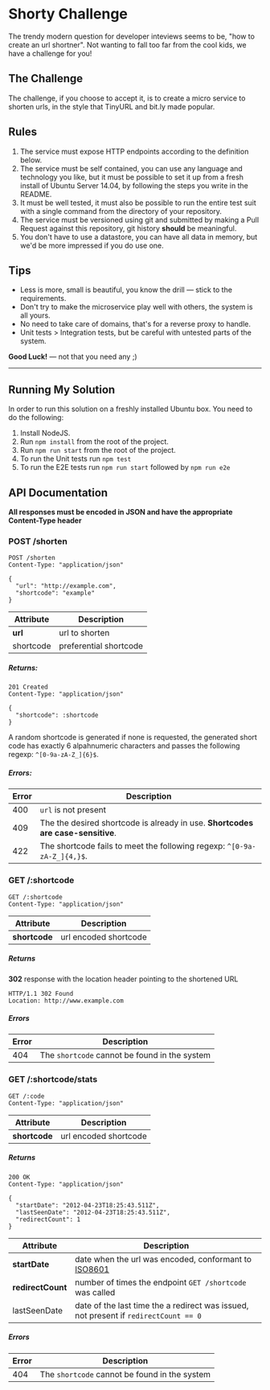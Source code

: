 Shorty Challenge
================

The trendy modern question for developer inteviews seems to be, "how to create an url shortner". Not wanting to fall too far from the cool kids, we have a challenge for you!

## The Challenge

The challenge, if you choose to accept it, is to create a micro service to shorten urls, in the style that TinyURL and bit.ly made popular.

## Rules

1. The service must expose HTTP endpoints according to the definition below.
2. The service must be self contained, you can use any language and technology you like, but it must be possible to set it up from a fresh install of Ubuntu Server 14.04, by following the steps you write in the README.
3. It must be well tested, it must also be possible to run the entire test suit with a single command from the directory of your repository.
4. The service must be versioned using git and submitted by making a Pull Request against this repository, git history **should** be meaningful.
5. You don't have to use a datastore, you can have all data in memory, but we'd be more impressed if you do use one.

## Tips

* Less is more, small is beautiful, you know the drill — stick to the requirements.
* Don't try to make the microservice play well with others, the system is all yours.
* No need to take care of domains, that's for a reverse proxy to handle.
* Unit tests > Integration tests, but be careful with untested parts of the system.

**Good Luck!** — not that you need any ;)

-------------------------------------------------------------------------

## Running My Solution
In order to run this solution on a freshly installed Ubuntu box. You need to do the following:

1. Install NodeJS.
2. Run `npm install` from the root of the project.
3. Run `npm run start` from the root of the project.
4. To run the Unit tests run `npm test`
5. To run the E2E tests run `npm run start` followed by `npm run e2e`

## API Documentation

**All responses must be encoded in JSON and have the appropriate Content-Type header**


### POST /shorten

```
POST /shorten
Content-Type: "application/json"

{
  "url": "http://example.com",
  "shortcode": "example"
}
```

Attribute | Description
--------- | -----------
**url**   | url to shorten
shortcode | preferential shortcode

##### Returns:

```
201 Created
Content-Type: "application/json"

{
  "shortcode": :shortcode
}
```

A random shortcode is generated if none is requested, the generated short code has exactly 6 alpahnumeric characters and passes the following regexp: ```^[0-9a-zA-Z_]{6}$```.

##### Errors:

Error | Description
----- | ------------
400   | ```url``` is not present
409   | The the desired shortcode is already in use. **Shortcodes are case-sensitive**.
422   | The shortcode fails to meet the following regexp: ```^[0-9a-zA-Z_]{4,}$```.


### GET /:shortcode

```
GET /:shortcode
Content-Type: "application/json"
```

Attribute      | Description
-------------- | -----------
**shortcode**  | url encoded shortcode

##### Returns

**302** response with the location header pointing to the shortened URL

```
HTTP/1.1 302 Found
Location: http://www.example.com
```

##### Errors

Error | Description
----- | ------------
404   | The ```shortcode``` cannot be found in the system

### GET /:shortcode/stats

```
GET /:code
Content-Type: "application/json"
```

Attribute      | Description
-------------- | -----------
**shortcode**  | url encoded shortcode

##### Returns

```
200 OK
Content-Type: "application/json"

{
  "startDate": "2012-04-23T18:25:43.511Z",
  "lastSeenDate": "2012-04-23T18:25:43.511Z",
  "redirectCount": 1
}
```

Attribute         | Description
--------------    | -----------
**startDate**     | date when the url was encoded, conformant to [ISO8601](http://en.wikipedia.org/wiki/ISO_8601)
**redirectCount** | number of times the endpoint ```GET /shortcode``` was called
lastSeenDate      | date of the last time the a redirect was issued, not present if ```redirectCount == 0```

##### Errors

Error | Description
----- | ------------
404   | The ```shortcode``` cannot be found in the system


